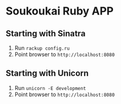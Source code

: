 # Soukoukai Ruby APP

## Starting with Sinatra
1. Run ```rackup config.ru```
2. Point browser to ```http://localhost:8080```

## Starting with Unicorn
1. Run ```unicorn -E development```
2. Point browser to ```http://localhost:8080```
